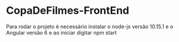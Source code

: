 ﻿# CopaDeFilmes-FrontEnd
 
 Para rodar o projeto é necessário instalar o node-js versão 10.15.1 e o Angular versão 6
 e ao iniciar digitar npm start 
 
